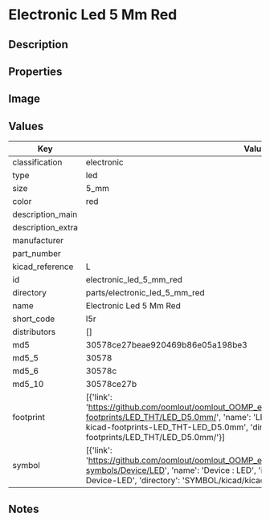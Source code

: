 # Electronic Led 5 Mm Red

## Description

## Properties


## Image


## Values

| Key | Value |
| --- | --- |
| classification | electronic |
| type | led |
| size | 5_mm |
| color | red |
| description_main |  |
| description_extra |  |
| manufacturer |  |
| part_number |  |
| kicad_reference | L |
| id | electronic_led_5_mm_red |
| directory | parts/electronic_led_5_mm_red |
| name | Electronic Led 5 Mm Red |
| short_code | l5r |
| distributors | [] |
| md5 | 30578ce27beae920469b86e05a198be3 |
| md5_5 | 30578 |
| md5_6 | 30578c |
| md5_10 | 30578ce27b |
| footprint | [{'link': 'https://github.com/oomlout/oomlout_OOMP_eda_V2/tree/main/FOOTPRINT/kicad/kicad-footprints/LED_THT/LED_D5.0mm/', 'name': 'LED_D5.0mm', 'id': 'FOOTPRINT-kicad-kicad-footprints-LED_THT-LED_D5.0mm', 'directory': 'FOOTPRINT/kicad/kicad-footprints/LED_THT/LED_D5.0mm/'}] |
| symbol | [{'link': 'https://github.com/oomlout/oomlout_OOMP_eda_V2/tree/main/SYMBOL/kicad/kicad-symbols/Device/LED', 'name': 'Device : LED', 'id': 'SYMBOL-kicad-kicad-symbols-Device-LED', 'directory': 'SYMBOL/kicad/kicad-symbols/Device/LED/'}] |

## Notes

